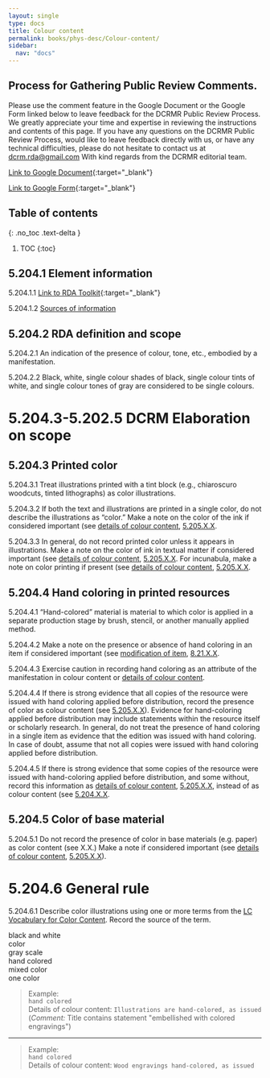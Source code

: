 ```yaml
---
layout: single
type: docs
title: Colour content
permalink: books/phys-desc/Colour-content/
sidebar:
  nav: "docs"
---
```


## Process for Gathering Public Review Comments.
Please use the comment feature in the Google Document or the Google Form linked below to leave feedback for the DCRMR Public Review Process.  We greatly appreciate your time and expertise in reviewing the instructions and contents of this page.  If you have any questions on the DCRMR Public Review Process, would like to leave feedback directly with us, or have any technical difficulties, please do not hesitate to contact us at dcrm.rda@gmail.com  With kind regards from the DCRMR editorial team.

[Link to Google Document](https://docs.google.com/document/d/1Ytx1vlWIQJNjS2JLxCA-Ql6_E9IFF7J82yoKMl6I_9A/edit){:target="_blank"}

[Link to Google Form](https://docs.google.com/forms/d/e/1FAIpQLSdNtJkbY1mngdTcvCoB7zZcpaIuuKHvlbyiidP-QunDy14VcQ/viewform){:target="_blank"}

## Table of contents
{: .no_toc .text-delta }

1. TOC
{:toc}

## 5.204.1 Element information

<a name="5.204.1.1">5.204.1.1</a> [Link to RDA Toolkit](https://beta.rdatoolkit.org/Content?externalId=en-US_ala-26e5e1f2-b7fb-383b-954a-b2560eb6eb40){:target="_blank"}

<a name="5.204.1.2">5.204.1.2</a> [Sources of information](/DCRMR/books/phys-desc/)

## 5.204.2 RDA definition and scope

<a name="5.204.2.1">5.204.2.1</a> An indication of the presence of colour, tone, etc., embodied by a manifestation.

<a name="5.204.2.2">5.204.2.2</a> Black, white, single colour shades of black, single colour tints of white, and single colour tones of gray are considered to be single colours.

# 5.204.3-5.202.5 DCRM Elaboration on scope

## 5.204.3 Printed color

<a name="5.204.3.1">5.204.3.1</a> Treat illustrations printed with a tint block (e.g., chiaroscuro woodcuts, tinted lithographs) as color illustrations.

<a name="5.204.3.2">5.204.3.2</a> If both the text and illustrations are printed in a single color, do not describe the illustrations as “color.” Make a note on the color of the ink if considered important (see [details of colour content](/DCRMR/books/phys-desc/Details-of-colour-content/), [5.205.X.X](/DCRMR/books/phys-desc/Details-of-colour-content/#5.205.X.X).

<a name="5.204.3.3">5.204.3.3</a> In general, do not record printed color unless it appears in illustrations.  Make a note on the color of ink in textual matter if considered important (see [details of colour content](/DCRMR/books/phys-desc/Details-of-colour-content/), [5.205.X.X](/DCRMR/books/phys-desc/Details-of-colour-content/#5.205.X.X).  For incunabula, make a note on color printing if present (see [details of colour content](/DCRMR/books/phys-desc/Details-of-colour-content/), [5.205.X.X](/DCRMR/books/phys-desc/Details-of-colour-content/#5.205.X.X).

## 5.204.4 Hand coloring in printed resources

<a name="5.204.4.1">5.204.4.1</a> “Hand-colored” material is material to which color is applied in a separate production stage by brush, stencil, or another manually applied method. 

<a name="5.204.4.2">5.204.4.2</a> Make a note on the presence or absence of hand coloring in an item if considered important (see [modification of item](/DCRMR/books/Notes-on-items/Modification-of-item/), [8.21.X.X](/DCRMR/books/Notes-on-items/Modification-of-item/#8.21.X.X).

<a name="5.204.4.3">5.204.4.3</a> Exercise caution in recording hand coloring as an attribute of the manifestation in colour content or [details of colour content](/DCRMR/books/phys-desc/Details-of-colour-content/).

<a name="5.204.4.4">5.204.4.4</a> If there is strong evidence that all copies of the resource were issued with hand coloring applied before distribution, record the presence of color as colour content (see [5.205.X.X](/DCRMR/books/phys-desc/Details-of-colour-content/#5.205.X.X)). Evidence for hand-coloring applied before distribution may include statements within the resource itself or scholarly research. In general, do not treat the presence of hand coloring in a single item as evidence that the edition was issued with hand coloring. In case of doubt, assume that not all copies were issued with hand coloring applied before distribution.

<a name="5.204.4.5">5.204.4.5</a> If there is strong evidence that some copies of the resource were issued with hand-coloring applied before distribution, and some without, record this information as [details of colour content](/DCRMR/books/phys-desc/Details-of-colour-content/), [5.205.X.X](/DCRMR/books/phys-desc/Details-of-colour-content/#5.205.X.X), instead of as colour content (see [5.204.X.X](/DCRMR/books/phys-desc/Details-of-colour-content/#5.204.X.X).

## 5.204.5 Color of base material

<a name="5.204.5.1">5.204.5.1</a> Do not record the presence of color in base materials (e.g. paper) as color content (see X.X.) Make a note if considered important (see [details of colour content](/DCRMR/books/phys-desc/Details-of-colour-content/), [5.205.X.X](/DCRMR/books/phys-desc/Details-of-colour-content/#5.205.X.X)).

# 5.204.6 General rule

<a name="5.204.6.1">5.204.6.1</a> Describe color illustrations using one or more terms from the [LC Vocabulary for Color Content](https://id.loc.gov/vocabulary/mcolor.html). Record the source of the term.    

black and white  
color  
gray scale  
hand colored  
mixed color  
one color  

>Example:  
> `hand colored`     
> Details of colour content: `Illustrations are hand-colored, as issued`  
>(*Comment:* Title contains statement "embellished with colored engravings")
 
---
>Example:  
> `hand colored`    
>Details of colour content: `Wood engravings hand-colored, as issued`